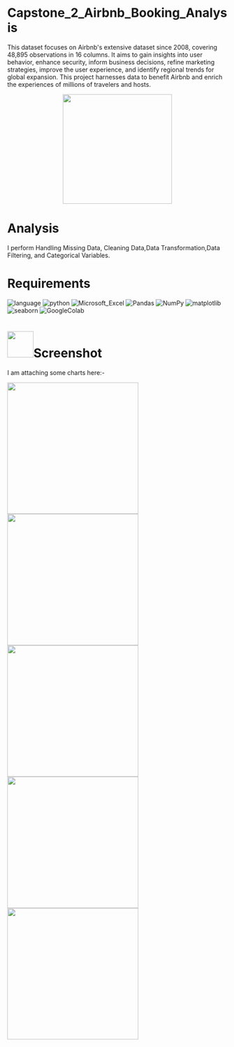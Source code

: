 # Capstone_2_Airbnb_Booking_Analysis

This dataset focuses on Airbnb's extensive dataset since 2008, covering 48,895 observations in 16 columns. It aims to gain insights into user behavior, enhance security, inform business decisions, refine marketing strategies, improve the user experience, and identify regional trends for global expansion. This project harnesses data to benefit Airbnb and enrich the experiences of millions of travelers and hosts.

<p align="center">
<img src ="https://github.com/codewithalishakhan/Capstone_1_Airbnb_Booking_Analysis/assets/109518128/418ada44-3a65-4163-a374-d11e0d261555" height = 250>
</p>

<h1>Analysis</h1>
I perform Handling Missing Data, Cleaning Data,Data Transformation,Data Filtering, and Categorical Variables.



<h1>Requirements</h1>

![language](https://img.shields.io/badge/language-%23013243.svg?style=flat&logo=language&logoColor=white) ![python](https://img.shields.io/badge/Python-%2300f.svg?style=flat&logo=Python&logoColor=white) ![Microsoft_Excel](https://img.shields.io/badge/Microsoft_Excel-%23013243.svg?style=flat&logo=Microsoft_Excel&logoColor=white) ![Pandas](https://img.shields.io/badge/pandas-%23150458.svg?style=flat&logo=pandas&logoColor=white) ![NumPy](https://img.shields.io/badge/numpy-%23013243.svg?style=flat&logo=numpy&logoColor=white) ![matplotlib](https://img.shields.io/badge/matplotlib-%23013243.svg?style=flat&logo=matplotlib&logoColor=orange) ![seaborn](https://img.shields.io/badge/seaborn-%23013243.svg?style=flat&logo=seaborn&logoColor=white)
 ![GoogleColab](https://img.shields.io/badge/GoogleColab-%23013243.svg?style=flat&logo=GoogleColab&logoColor=white)



# <img src="https://media2.giphy.com/media/YjQk70gmQLDmJTawn0/giphy.gif?cid=6c09b952xaer02w992bk0htawwbmvmqir5fyf338xab2n9jp&ep=v1_internal_gif_by_id&rid=giphy.gif&ct=s" width="60">**Screenshot**
I am attaching some charts here:-

<img src ="https://github.com/codewithalishakhan/codewithalishakhan/assets/109518128/ea2eeabe-db2d-429c-ace0-c8f71b33d45d"  height=300>
<img src ="https://github.com/codewithalishakhan/codewithalishakhan/assets/109518128/f36d20aa-c8bf-4b80-a451-b9bb04284abd"  height=300>
<img src ="https://github.com/codewithalishakhan/codewithalishakhan/assets/109518128/b5092066-c5f1-410f-86a9-80eb3a4ef752"  height=300>
<img src ="https://github.com/codewithalishakhan/codewithalishakhan/assets/109518128/996f8c6e-9faa-4e68-bc03-05253a413967"  height=300>
<img src ="https://github.com/codewithalishakhan/codewithalishakhan/assets/109518128/e87e4886-8a92-4136-9fbf-28180e0115b6"  height=300>
